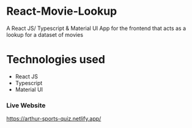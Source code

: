 # React-Movie-Lookup

A React JS/ Typescript & Material UI App for the frontend that acts as a lookup for a dataset of movies

# Technologies used

- React JS
- Typescript
- Material UI


### Live Website
https://arthur-sports-quiz.netlify.app/

